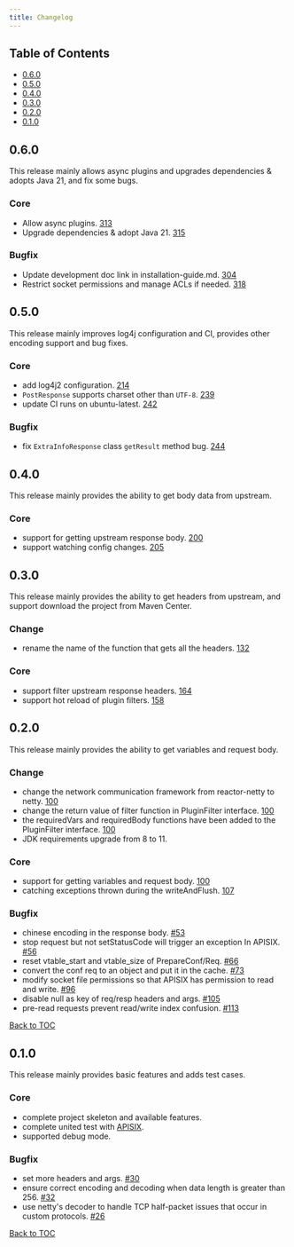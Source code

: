 ```yaml
---
title: Changelog
---
```


<!--
#
# Licensed to the Apache Software Foundation (ASF) under one or more
# contributor license agreements.  See the NOTICE file distributed with
# this work for additional information regarding copyright ownership.
# The ASF licenses this file to You under the Apache License, Version 2.0
# (the "License"); you may not use this file except in compliance with
# the License.  You may obtain a copy of the License at
#
#     http://www.apache.org/licenses/LICENSE-2.0
#
# Unless required by applicable law or agreed to in writing, software
# distributed under the License is distributed on an "AS IS" BASIS,
# WITHOUT WARRANTIES OR CONDITIONS OF ANY KIND, either express or implied.
# See the License for the specific language governing permissions and
# limitations under the License.
#
-->

## Table of Contents

- [0.6.0](#060)
- [0.5.0](#050)
- [0.4.0](#040)
- [0.3.0](#030)
- [0.2.0](#020)
- [0.1.0](#010)

## 0.6.0

This release mainly allows async plugins and upgrades dependencies & adopts Java 21, and fix some bugs.

### Core

- Allow async plugins. [313](https://github.com/apache/apisix-java-plugin-runner/pull/313)
- Upgrade dependencies & adopt Java 21. [315](https://github.com/apache/apisix-java-plugin-runner/pull/315)

### Bugfix

- Update development doc link in installation-guide.md. [304](https://github.com/apache/apisix-java-plugin-runner/pull/304)
- Restrict socket permissions and manage ACLs if needed. [318](https://github.com/apache/apisix-java-plugin-runner/pull/318)

## 0.5.0

This release mainly improves log4j configuration and CI, provides other encoding support and bug fixes.

### Core

- add log4j2 configuration. [214](https://github.com/apache/apisix-java-plugin-runner/pull/214)
- `PostResponse` supports charset other than `UTF-8`. [239](https://github.com/apache/apisix-java-plugin-runner/pull/239)
- update CI runs on ubuntu-latest. [242](https://github.com/apache/apisix-java-plugin-runner/pull/242)

### Bugfix

- fix `ExtraInfoResponse` class `getResult` method bug. [244](https://github.com/apache/apisix-java-plugin-runner/pull/244)

## 0.4.0

This release mainly provides the ability to get body data from upstream.

### Core

- support for getting upstream response body. [200](https://github.com/apache/apisix-java-plugin-runner/pull/200)
- support watching config changes. [205](https://github.com/apache/apisix-java-plugin-runner/pull/208)

## 0.3.0

This release mainly provides the ability to get headers from upstream, and support download the project from Maven Center.

### Change

- rename the name of the function that gets all the headers. [132](https://github.com/apache/apisix-java-plugin-runner/pull/132)

### Core

- support filter upstream response headers. [164](https://github.com/apache/apisix-java-plugin-runner/pull/164)
- support hot reload of plugin filters. [158](https://github.com/apache/apisix-java-plugin-runner/pull/158)

## 0.2.0

This release mainly provides the ability to get variables and request body.

### Change

- change the network communication framework from reactor-netty to netty. [100](https://github.com/apache/apisix-java-plugin-runner/pull/100)
- change the return value of filter function in PluginFilter interface. [100](https://github.com/apache/apisix-java-plugin-runner/pull/100)
- the requiredVars and requiredBody functions have been added to the PluginFilter interface. [100](https://github.com/apache/apisix-java-plugin-runner/pull/100)
- JDK requirements upgrade from 8 to 11.

### Core

- support for getting variables and request body. [100](https://github.com/apache/apisix-java-plugin-runner/pull/100)
- catching exceptions thrown during the writeAndFlush. [107](https://github.com/apache/apisix-java-plugin-runner/pull/107)

### Bugfix

- chinese encoding in the response body. [#53](https://github.com/apache/apisix-java-plugin-runner/pull/53)
- stop request but not setStatusCode will trigger an exception In APISIX. [#56](https://github.com/apache/apisix-java-plugin-runner/pull/56)
- reset vtable_start and vtable_size of PrepareConf/Req. [#66](https://github.com/apache/apisix-java-plugin-runner/pull/66)
- convert the conf req to an object and put it in the cache. [#73](https://github.com/apache/apisix-java-plugin-runner/pull/73)
- modify socket file permissions so that APISIX has permission to read and write. [#96](https://github.com/apache/apisix-java-plugin-runner/pull/96)
- disable null as key of req/resp headers and args. [#105](https://github.com/apache/apisix-java-plugin-runner/pull/105)
- pre-read requests prevent read/write index confusion. [#113](https://github.com/apache/apisix-java-plugin-runner/pull/113)

[Back to TOC](#table-of-contents)

## 0.1.0

This release mainly provides basic features and adds test cases.

### Core

- complete project skeleton and available features.
- complete united test with [APISIX](https://github.com/apache/apisix).
- supported debug mode.

### Bugfix

- set more headers and args. [#30](https://github.com/apache/apisix-java-plugin-runner/pull/30)
- ensure correct encoding and decoding when data length is greater than 256. [#32](https://github.com/apache/apisix-java-plugin-runner/pull/32)
- use netty's decoder to handle TCP half-packet issues that occur in custom protocols. [#26](https://github.com/apache/apisix-java-plugin-runner/pull/26)

[Back to TOC](#table-of-contents)

